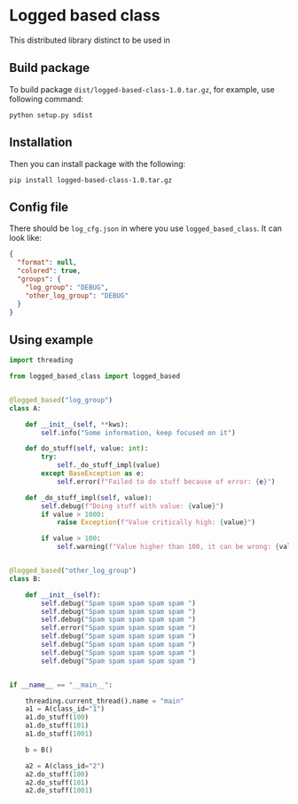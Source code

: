 # Logged based class

This distributed library distinct to be used in

## Build package

To build package `dist/logged-based-class-1.0.tar.gz`, for example, use following command:

```
python setup.py sdist
```

## Installation 

Then you can install package with the following:

```
pip install logged-based-class-1.0.tar.gz
```

## Config file

There should be `log_cfg.json` in where you use `logged_based_class`. It can look like:

```json
{
  "format": null,
  "colored": true,
  "groups": {
    "log_group": "DEBUG",
    "other_log_group": "DEBUG"
  }
}
```

## Using example

```python
import threading

from logged_based_class import logged_based


@logged_based("log_group")
class A:

    def __init__(self, **kws):
        self.info("Some information, keep focused on it")

    def do_stuff(self, value: int):
        try:
            self._do_stuff_impl(value)
        except BaseException as e:
            self.error(f"Failed to do stuff because of error: {e}")

    def _do_stuff_impl(self, value):
        self.debug(f"Doing stuff with value: {value}")
        if value > 1000:
            raise Exception(f"Value critically high: {value}")

        if value > 100:
            self.warning(f"Value higher than 100, it can be wrong: {value}")


@logged_based("other_log_group")
class B:

    def __init__(self):
        self.debug("Spam spam spam spam spam ")
        self.debug("Spam spam spam spam spam ")
        self.debug("Spam spam spam spam spam ")
        self.error("Spam spam spam spam spam ")
        self.debug("Spam spam spam spam spam ")
        self.debug("Spam spam spam spam spam ")
        self.debug("Spam spam spam spam spam ")
        self.debug("Spam spam spam spam spam ")


if __name__ == "__main__":

    threading.current_thread().name = "main"
    a1 = A(class_id="1")
    a1.do_stuff(100)
    a1.do_stuff(101)
    a1.do_stuff(1001)

    b = B()

    a2 = A(class_id="2")
    a2.do_stuff(100)
    a2.do_stuff(101)
    a2.do_stuff(1001)
```

